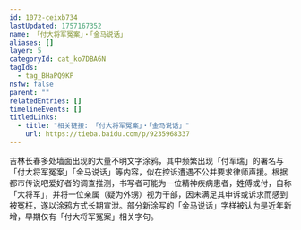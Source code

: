 ```yaml
---
id: 1072-ceixb734
lastUpdated: 1757167352
name: 「付大将军冤案」・「金马说话」
aliases: []
layer: 5
categoryId: cat_ko7DBA6N
tagIds:
  - tag_BHaPQ9KP
nsfw: false
parent: ""
relatedEntries: []
timelineEvents: []
titledLinks:
  - title: "相关链接: 「付大将军冤案」・「金马说话」"
    url: https://tieba.baidu.com/p/9235968337
---
```


吉林长春多处墙面出现的大量不明文字涂鸦，其中频繁出现「付军瑞」的署名与「付大将军冤案」「金马说话」等内容，似在控诉遭遇不公并要求律师声援。根据都市传说吧爱好者的调查推测，书写者可能为一位精神疾病患者，姓傅或付，自称「大将军」，并将一位亲属（疑为外甥）视为干部，因未满足其申诉或诉求而感到被冤枉，遂以涂鸦方式长期宣泄。部分新涂写的「金马说话」字样被认为是近年新增，早期仅有「付大将军冤案」相关字句。